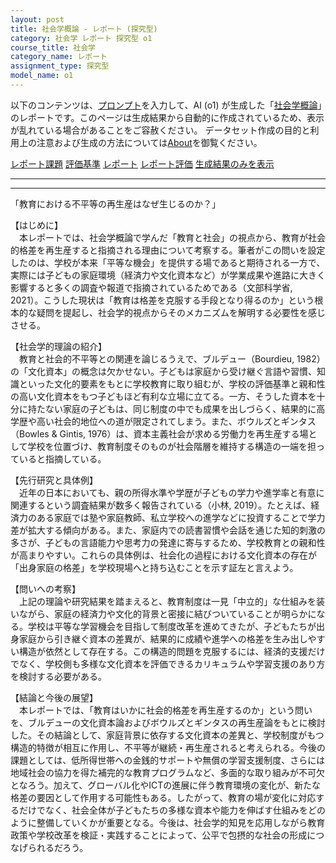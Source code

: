 ```yaml
---
layout: post
title: 社会学概論 - レポート (探究型)
category: 社会学 レポート 探究型 o1
course_title: 社会学
category_name: レポート
assignment_type: 探究型
model_name: o1
---
```


以下のコンテンツは、[プロンプト](https://github.com/takedatoshiyuki/synthetic_assignments/tree/main/generated/社会学/o1/prompt_レポート-探究型.md)を入力して、AI (o1) が生成した「[社会学概論](/contents/社会学/)」のレポートです。このページは生成結果から自動的に作成されているため、表示が乱れている場合があることをご容赦ください。
データセット作成の目的と利用上の注意および生成の方法については[About](/About)を御覧ください。

[レポート課題](../レポート課題-探究型)
[評価基準](../評価基準-探究型)
[レポート](../レポート-探究型)
[レポート評価](../レポート評価-探究型)
[生成結果のみを表示](https://github.com/takedatoshiyuki/synthetic_assignments/tree/main/generated/社会学/o1/レポート-探究型.md)
  

***
***
  
「教育における不平等の再生産はなぜ生じるのか？」

【はじめに】  
　本レポートでは、社会学概論で学んだ「教育と社会」の視点から、教育が社会的格差を再生産すると指摘される理由について考察する。筆者がこの問いを設定したのは、学校が本来「平等な機会」を提供する場であると期待される一方で、実際には子どもの家庭環境（経済力や文化資本など）が学業成果や進路に大きく影響すると多くの調査や報道で指摘されているためである（文部科学省, 2021）。こうした現状は「教育は格差を克服する手段となり得るのか」という根本的な疑問を提起し、社会学的視点からそのメカニズムを解明する必要性を感じさせる。

【社会学的理論の紹介】  
　教育と社会的不平等との関連を論じるうえで、ブルデュー（Bourdieu, 1982）の「文化資本」の概念は欠かせない。子どもは家庭から受け継ぐ言語や習慣、知識といった文化的要素をもとに学校教育に取り組むが、学校の評価基準と親和性の高い文化資本をもつ子どもほど有利な立場に立てる。一方、そうした資本を十分に持たない家庭の子どもは、同じ制度の中でも成果を出しづらく、結果的に高学歴や高い社会的地位への道が限定されてしまう。また、ボウルズとギンタス（Bowles & Gintis, 1976）は、資本主義社会が求める労働力を再生産する場として学校を位置づけ、教育制度そのものが社会階層を維持する構造の一端を担っていると指摘している。

【先行研究と具体例】  
　近年の日本においても、親の所得水準や学歴が子どもの学力や進学率と有意に関連するという調査結果が数多く報告されている（小林, 2019）。たとえば、経済力のある家庭では塾や家庭教師、私立学校への進学などに投資することで学力差が拡大する傾向がある。また、家庭内での読書習慣や会話を通じた知的刺激の多さが、子どもの言語能力や思考力の発達に寄与するため、学校教育との親和性が高まりやすい。これらの具体例は、社会化の過程における文化資本の存在が「出身家庭の格差」を学校現場へと持ち込むことを示す証左と言えよう。

【問いへの考察】  
　上記の理論や研究結果を踏まえると、教育制度は一見「中立的」な仕組みを装いながら、家庭の経済力や文化的背景と密接に結びついていることが明らかになる。学校は平等な学習機会を目指して制度改革を進めてきたが、子どもたちが出身家庭から引き継ぐ資本の差異が、結果的に成績や進学への格差を生み出しやすい構造が依然として存在する。この構造的問題を克服するには、経済的支援だけでなく、学校側も多様な文化資本を評価できるカリキュラムや学習支援のあり方を検討する必要がある。

【結論と今後の展望】  
　本レポートでは、「教育はいかに社会的格差を再生産するのか」という問いを、ブルデューの文化資本論およびボウルズとギンタスの再生産論をもとに検討した。その結論として、家庭背景に依存する文化資本の差異と、学校制度がもつ構造的特徴が相互に作用し、不平等が継続・再生産されると考えられる。今後の課題としては、低所得世帯への金銭的サポートや無償の学習支援制度、さらには地域社会の協力を得た補完的な教育プログラムなど、多面的な取り組みが不可欠となろう。加えて、グローバル化やICTの進展に伴う教育環境の変化が、新たな格差の要因として作用する可能性もある。したがって、教育の場が変化に対応するだけでなく、社会全体が子どもたちの多様な資本や能力を伸ばす仕組みをどのように整備していくかが重要となる。今後は、社会学的知見を応用しながら教育政策や学校改革を検証・実践することによって、公平で包摂的な社会の形成につなげられるだろう。
